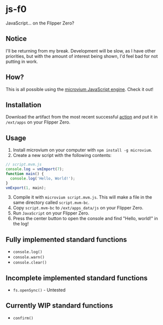 # js-f0
JavaScript... on the Flipper Zero?
## Notice
I'll be returning from my break. Development will be slow, as I have other priorities, but with the amount of interest being shown, I'd feel bad for not putting in work.
## How?
This is all possible using the [microvium JavaScript engine](https://github.com/coder-mike/microvium). Check it out!
## Installation
Download the artifact from the most recent successful [action](https://github.com/zap8600/js-f0/actions) and put it in `/ext/apps` on your Flipper Zero.
## Usage
1. Install microvium on your computer with `npm install -g microvium`.
2. Create a new script with the following contents:
```js
// script.mvm.js
console.log = vmImport(7);
function main() {
  console.log('Hello, World!');
}
vmExport(1, main);
```
3. Compile it with `microvium script.mvm.js`. This will make a file in the same directory called `script.mvm-bc`.
4. Copy `script.mvm-bc` to `/ext/apps_data/js` on your Flipper Zero.
5. Run `JavaScript` on your Flipper Zero.
6. Press the center button to open the console and find "Hello, world!" in the log! 
## Fully implemented standard functions
* `console.log()`
* `console.warn()`
* `console.clear()`
## Incomplete implemented standard functions
* `fs.openSync()` - Untested
## Currently WIP standard functions
* `confirm()`
